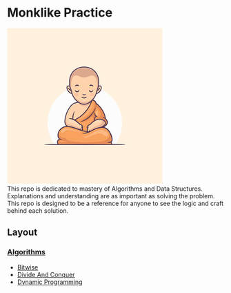 # Monklike Practice

![Be a Monk](./media/monk_cartoon.jpg)
<br>
This repo is dedicated to mastery of Algorithms and Data Structures. Explanations and understanding are as important as solving the problem. 
This repo is designed to be a reference for anyone to see the logic and craft behind each solution. 



## Layout 

### [Algorithms](Algorithms/)
* [Bitwise](Algorithms/Bitwise/)
* [Divide And Conquer](Algorithms/Divide_and_Conquer)
* [Dynamic Programming](Algorithms/Dynamic_Programming)